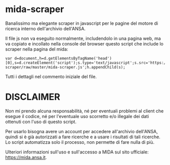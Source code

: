 mida-scraper
============

Banalissimo ma elegante scraper in javascript per le pagine del motore di ricerca interno dell'archivio dell'ANSA.

Il file js non va eseguito normalmente, includendolo in una pagina web, ma va copiato e incollato nella console del browser questo script che include lo scraper nella pagina del mida:

    var d=document,h=d.getElementsByTagName('head')[0],s=d.createElement('script');s.type='text/javascript';s.src='https://github.com/jenkin/mida-scraper/raw/master/mida-scraper.js';h.appendChild(s);

Tutti i dettagli nel commento iniziale del file.

DISCLAIMER
==========

Non mi prendo alcuna responsabilità, né per eventuali problemi al client che esegue il codice,
né per l'eventuale uso scorretto e/o illegale dei dati ottenuti con l'uso di questo script.

Per usarlo bisogna avere un account per accedere all'archivio dell'ANSA, quindi si è già autorizzati a fare ricerche
e a usare i risultati di tali ricerche. Lo script automatizza solo il processo, non permette di fare nulla di più.

Ulteriori informazioni sull'uso e sull'accesso a MIDA sul sito ufficiale: https://mida.ansa.it.
